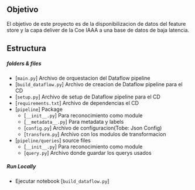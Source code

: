 ## Objetivo
El objetivo de este proyecto es de la disponibilizacion de datos del feature store y la capa deliver de la Coe IAAA a una base de datos de baja latencia.

## Estructura
##### folders & files
- [`main.py`] Archivo de orquestacion del Dataflow pipeline
- [`build_dataflow.py`] Archivo de creacion de Dataflow pipeline para el CD
- [`setup.py`] Archivo de setup de Dataflow pipeline para el CD
- [`requirements.txt`] Archivo de dependencias el CD
- [`pipeline`] Package
  - [`__init__.py`] Para reconocimiento como module
  - [`__metadata__.py`] Para metadata y labels
  - [`config.py`] Archivo de configuracion(Tobe: Json Config)
  - [`transform.py`] Archivo con los modulos de transformacion
- [`pipeline/queries`] source files
  - [`__init__.py`] Para reconocimiento como module
  - [`query.py`] Archivo donde guardar los querys usados

##### Run Locally

- Ejecutar notebook [`build_dataflow.py`]

